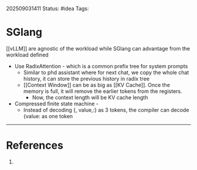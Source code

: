 202509031411
Status: #idea
Tags:

# SGlang

[[vLLM]] are agnostic of the workload while SGlang can advantage from the workload defined
- Use RadixAttention - which is a common prefix tree for system prompts
	- Similar to phd assistant where for next chat, we copy the whole chat history, it can store the previous history in radix tree
	- [[Context Window]] can be as big as [[KV Cache]]. Once the memory is full, it will remove the earlier tokens from the registers. 
		- Now, the context length will be KV cache length
- Compressed finite state machine - 
	- Instead of decoding {, value,:} as 3 tokens, the compiler can decode {value: as one token
---
# References

1. 